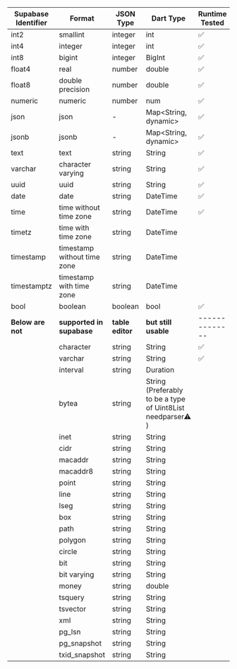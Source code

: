 | Supabase Identifier | Format                      | JSON Type        | Dart Type                                                   | Runtime Tested |
| ------------------- | --------------------------- | ---------------- | ----------------------------------------------------------- | -------------- |
| int2                | smallint                    | integer          | int                                                         | ✅             |
| int4                | integer                     | integer          | int                                                         | ✅             |
| int8                | bigint                      | integer          | BigInt                                                      | ✅             |
| float4              | real                        | number           | double                                                      | ✅             |
| float8              | double precision            | number           | double                                                      | ✅             |
| numeric             | numeric                     | number           | num                                                         | ✅             |
| json                | json                        | -                | Map<String, dynamic>                                        | ✅             |
| jsonb               | jsonb                       | -                | Map<String, dynamic>                                        | ✅             |
| text                | text                        | string           | String                                                      | ✅             |
| varchar             | character varying           | string           | String                                                      | ✅             |
| uuid                | uuid                        | string           | String                                                      | ✅             |
| date                | date                        | string           | DateTime                                                    | ✅             |
| time                | time without time zone      | string           | DateTime                                                    | ✅             |
| timetz              | time with time zone         | string           | DateTime                                                    |                |
| timestamp           | timestamp without time zone | string           | DateTime                                                    |                |
| timestamptz         | timestamp with time zone    | string           | DateTime                                                    |                |
| bool                | boolean                     | boolean          | bool                                                        | ✅             |
| **Below are not**   | **supported in supabase**   | **table editor** | **but still usable**                                        | -------------- |
|                     | character                   | string           | String                                                      | ✅             |
|                     | varchar                     | string           | String                                                      | ✅             |
|                     | interval                    | string           | Duration                                                    |                |
|                     | bytea                       | string           | String (Preferably to be a type of Uint8List needparser⚠ ️) |                |
|                     | inet                        | string           | String                                                      |                |
|                     | cidr                        | string           | String                                                      |                |
|                     | macaddr                     | string           | String                                                      |                |
|                     | macaddr8                    | string           | String                                                      |                |
|                     | point                       | string           | String                                                      |                |
|                     | line                        | string           | String                                                      |                |
|                     | lseg                        | string           | String                                                      |                |
|                     | box                         | string           | String                                                      |                |
|                     | path                        | string           | String                                                      |                |
|                     | polygon                     | string           | String                                                      |                |
|                     | circle                      | string           | String                                                      |                |
|                     | bit                         | string           | String                                                      |                |
|                     | bit varying                 | string           | String                                                      |                |
|                     | money                       | string           | double                                                      |                |
|                     | tsquery                     | string           | String                                                      |                |
|                     | tsvector                    | string           | String                                                      |                |
|                     | xml                         | string           | String                                                      |                |
|                     | pg_lsn                      | string           | String                                                      |                |
|                     | pg_snapshot                 | string           | String                                                      |                |
|                     | txid_snapshot               | string           | String                                                      |                |
